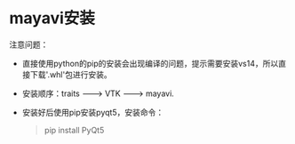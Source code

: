 # mayavi安装

注意问题：

*   直接使用python的pip的安装会出现编译的问题，提示需要安装vs14，所以直接下载'.whl'包进行安装。

*   安装顺序：traits ---> VTK ---> mayavi.

*   安装好后使用pip安装pyqt5，安装命令：
    >   pip install PyQt5

